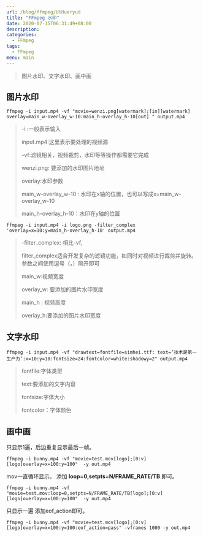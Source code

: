 ```yaml
---
url: /blog/ffmpeg/UtHueryud
title: "FFmpeg 水印"
date: 2020-07-15T06:31:49+08:00
description:
categories:
  - FFmpeg
tags:
  - FFmpeg
menu: main
---
```


> 图片水印、文字水印、画中画

## 图片水印

```
ffmpeg -i input.mp4 -vf "movie=wenzi.png[watermark];[in][watermark] overlay=main_w-overlay_w-10:main_h-overlay_h-10[out] " output.mp4

```

> -i :一般表示输入
>
> input.mp4:这里表示要处理的视频源
>
> -vf:滤镜相关，视频裁剪，水印等等操作都需要它完成
>
> wenzi.png: 要添加的水印图片地址
>
> overlay:水印参数
>
> main_w-overlay_w-10 : 水印在x轴的位置，也可以写成x=main_w-overlay_w-10
>
> main_h-overlay_h-10：水印在y轴的位置

```
ffmpeg -i input.mp4 -i logo.png -filter_complex 'overlay=x=10:y=main_h-overlay_h-10' output.mp4

```

> -filter_complex: 相比-vf,
>
> filter_complex适合开发复杂的滤镜功能，如同时对视频进行裁剪并旋转。参数之间使用逗号（，）隔开即可
>
> main_w:视频宽度
>
> overlay_w: 要添加的图片水印宽度
>
> main_h : 视频高度
>
> overlay_h:要添加的图片水印宽度

## 文字水印

```
ffmpeg -i input.mp4 -vf "drawtext=fontfile=simhei.ttf: text=‘技术是第一生产力’:x=10:y=10:fontsize=24:fontcolor=white:shadowy=2" output.mp4

```

> fontfile:字体类型
>
> text:要添加的文字内容
>
> fontsize:字体大小
>
> fontcolor：字体颜色

## 画中画

只显示1遍，后边重复显示最后一帧。

```
ffmpeg -i bunny.mp4 -vf "movie=test.mov[logo];[0:v][logo]overlay=x=100:y=100"  -y out.mp4

```

mov一直循环显示。 添加 **loop=0,setpts=N/FRAME_RATE/TB** 即可。

```
ffmpeg -i bunny.mp4 -vf "movie=test.mov:loop=0,setpts=N/FRAME_RATE/TB[logo];[0:v][logo]overlay=x=100:y=100"  -y out.mp4

```

只显示一遍 添加eof_action即可。

```
ffmpeg -i bunny.mp4 -vf "movie=test.mov[logo];[0:v][logo]overlay=x=100:y=100:eof_action=pass" -vframes 1000 -y out.mp4

```
